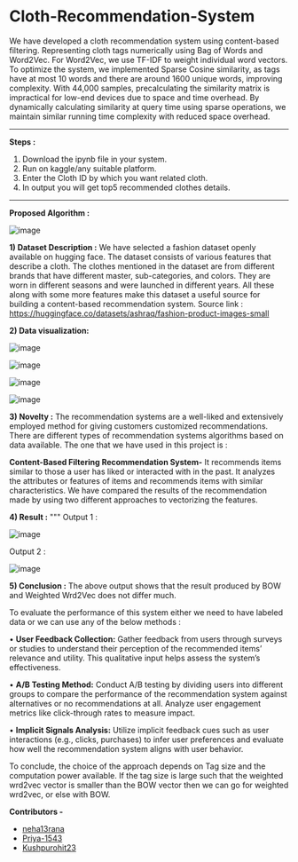 # Cloth-Recommendation-System

We have developed a cloth recommendation system using content-based filtering. Representing cloth tags numerically using Bag of Words and Word2Vec. For Word2Vec, we use TF-IDF to weight individual word vectors. To optimize the system, we implemented Sparse Cosine similarity, as tags have at most 10 words and there are around 1600 unique words, improving complexity. With 44,000 samples, precalculating the similarity matrix is impractical for low-end devices due to space and time overhead. By dynamically calculating similarity at query time using sparse operations, we maintain similar running time complexity with reduced space overhead.

<hr>

**Steps :**
1) Download the ipynb file in your system.
2) Run on kaggle/any suitable platform.
3) Enter the Cloth ID by which you want related cloth.
4) In output you will get top5 recommended clothes details.

<hr>

**Proposed Algorithm :**

![image](https://github.com/neha13rana/Cloth-Recommendation-System/assets/121093178/4234e9f3-b579-4910-897c-6d835603f7e0)

**1) Dataset Description :**
We have selected a fashion dataset openly available on hugging face. The
dataset consists of various features that describe a cloth. The clothes mentioned in
the dataset are from different brands that have different master, sub-categories, and
colors. They are worn in different seasons and were launched in different years. All
these along with some more features make this dataset a useful source for building
a content-based recommendation system.
Source link : https://huggingface.co/datasets/ashraq/fashion-product-images-small

**2) Data visualization:**

![image](https://github.com/neha13rana/Cloth-Recommendation-System/assets/121093178/e417b827-bd11-494c-aacc-0dfa7e902386)

![image](https://github.com/neha13rana/Cloth-Recommendation-System/assets/121093178/cb88895f-f4f9-4fbe-a0bb-8e69c1453fb3)

![image](https://github.com/neha13rana/Cloth-Recommendation-System/assets/121093178/0d3762f4-f368-431e-9bb4-26bd2af586b6)

![image](https://github.com/neha13rana/Cloth-Recommendation-System/assets/121093178/ad0a4a72-c369-4794-b2de-bb59fc5816ca)


**3) Novelty :**
The recommendation systems are a well-liked and extensively employed method for giving customers customized recommendations. There are different types of recommendation systems algorithms based on data available. The one that we have used in this project is :
 
**Content-Based Filtering Recommendation System-** 
It recommends items similar to those a user has liked or interacted with in the past. It analyzes the attributes or features of items and recommends items with similar characteristics. We have compared the results of the recommendation made by using two different approaches to vectorizing the features.


**4) Result :**
  """
  Output 1 :
  
  ![image](https://github.com/neha13rana/Cloth-Recommendation-System/assets/121093178/fff26be5-37d5-47fb-8215-5c0c0682a811)

  Output 2 :
  
  ![image](https://github.com/neha13rana/Cloth-Recommendation-System/assets/121093178/0eaa9ce3-f916-4315-9fb9-a38314f65b68)


**5) Conclusion :**
The above output shows that the result produced by BOW and Weighted Wrd2Vec does not differ much.

To evaluate the performance of this system either we need to have labeled data or we can use any of the below methods :

• **User Feedback Collection:** Gather feedback from users through surveys or studies to understand their perception of the recommended items’ relevance and utility. This qualitative input helps assess the system’s effectiveness.

• **A/B Testing Method:**  Conduct A/B testing by dividing users into different groups to compare the performance of the recommendation system against alternatives or no recommendations at all. Analyze user engagement metrics like click-through rates to measure impact.

• **Implicit Signals Analysis:**  Utilize implicit feedback cues such as user interactions (e.g., clicks, purchases) to infer user preferences and evaluate how well the recommendation system aligns with user behavior.
 
To conclude, the choice of the approach depends on Tag size and the computation power available. If the tag size is large such that the weighted wrd2vec vector
is smaller than the BOW vector then we can go for weighted wrd2vec, or else with
BOW.


**Contributors -** 

 - [neha13rana](https://github.com/neha13rana)
 - [Priya-1543](https://github.com/Priya-1543)
 - [Kushpurohit23](https://github.com/Kushpurohit23)
